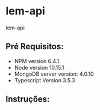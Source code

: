 # lem-api
lem-api

## Pré Requisitos:

- NPM version 6.4.1
- Node version 10.15.1
- MongoDB server version: 4.0.10
- Typescript Version 3.5.3


## Instruções:

